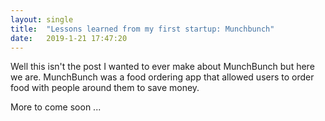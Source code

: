 ```yaml
---
layout: single
title:  "Lessons learned from my first startup: Munchbunch"
date:   2019-1-21 17:47:20
---
```



Well this isn't the post I wanted to ever make about MunchBunch but here we are.
MunchBunch was a food ordering app that allowed users to order food with people around them to save money.

More to come soon ...